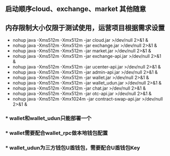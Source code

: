 ## 启动顺序cloud、exchange、market 其他随意
## 内存限制大小仅限于测试使用，运营项目根据需求设置

- nohup java -Xms512m -Xmx512m -jar cloud.jar  >/dev/null 2>&1 &
- nohup java -Xms512m -Xmx512m -jar exchange.jar  >/dev/null 2>&1 &
- nohup java -Xms512m -Xmx512m -jar market.jar  >/dev/null 2>&1 &
- nohup java -Xms512m -Xmx512m -jar exchange-api.jar  >/dev/null 2>&1 &
- nohup java -Xms512m -Xmx512m -jar ucenter-api.jar  >/dev/null 2>&1 &
- nohup java -Xms512m -Xmx512m -jar admin-api.jar  >/dev/null 2>&1 &
- nohup java -Xms512m -Xmx512m -jar wallet.jar  >/dev/null 2>&1 &
- nohup java -Xms512m -Xmx512m -jar wallet_udun.jar  >/dev/null 2>&1 &
- nohup java -Xms512m -Xmx512m -jar chat.jar  >/dev/null 2>&1 &
- nohup java -Xms512m -Xmx512m -jar otc-api.jar  >/dev/null 2>&1 &
- nohup java -Xms512m -Xmx1024m -jar contract-swap-api.jar >/dev/null 2>&1 &

### * wallet和wallet_udun只能部署一个
### * wallet需要配合wallet_rpc做本地钱包配置
### * wallet_udun为三方钱包U盾钱包，需要配合U盾钱包Key